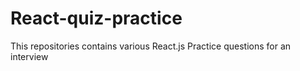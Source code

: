 # React-quiz-practice
This repositories contains various React.js Practice questions for an interview
